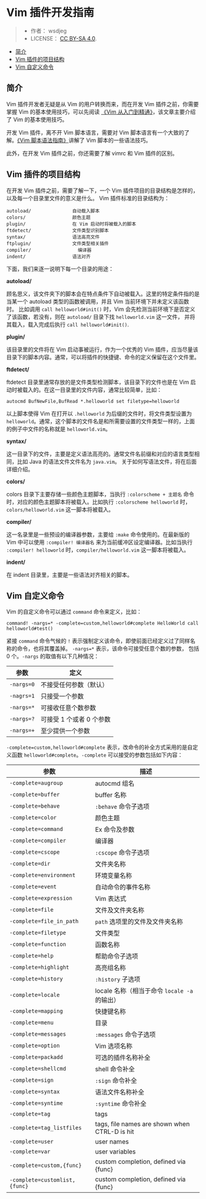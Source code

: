 # Vim 插件开发指南

> - 作者： wsdjeg
> - LICENSE： [CC BY-SA 4.0](https://creativecommons.org/licenses/by-sa/4.0).

<!-- vim-markdown-toc GFM -->

- [简介](#简介)
- [Vim 插件的项目结构](#vim-插件的项目结构)
- [Vim 自定义命令](#vim-自定义命令)

<!-- vim-markdown-toc -->

## 简介

Vim 插件开发者无疑是从 Vim 的用户转换而来，而在开发 Vim 插件之前，你需要掌握 Vim 的基本使用技巧，可以先阅读 [《Vim 从入门到精通》](https://github.com/wsdjeg/vim-galore-zh_cn)，该文章主要介绍了 Vim 的基本使用技巧。

开发 Vim 插件，离不开 Vim 脚本语言，需要对 Vim 脚本语言有一个大致的了解。[《Vim 脚本语法指南》](https://github.com/lymslive/vimllearn)讲解了 Vim 脚本的一些语法技巧。

此外，在开发 Vim 插件之前，你还需要了解 vimrc 和 Vim 插件的区别。

## Vim 插件的项目结构

在开发 Vim 插件之前，需要了解一下，一个 Vim 插件项目的目录结构是怎样的，以及每一个目录里文件的意义是什么。 Vim 插件标准的目录结构为：

```text
autoload/               自动载入脚本
colors/                 颜色主题
plugin/                 在 Vim 启动时将被载入的脚本
ftdetect/               文件类型识别脚本
syntax/                 语法高亮文件
ftplugin/               文件类型相关插件
compiler/	              编译器
indent/                 语法对齐
```

下面，我们来逐一说明下每一个目录的用途：

**autoload/** 

顾名思义，该文件夹下的脚本会在特点条件下自动被载入。这里的特定条件指的是当某一个 autoload 类型的函数被调用，并且 Vim 当前环境下并未定义该函数时。
比如调用 `call helloworld#init()` 时，Vim 会先检测当前环境下是否定义了该函数，若没有，则在 `autoload/` 目录下找 `helloworld.vim` 这一文件，
并将其载入，载入完成后执行 `call helloworld#init()`.

**plugin/**

该目录里的文件将在 Vim 启动事被运行，作为一个优秀的 Vim 插件，应当尽量该目录下的脚本内容。通常，可以将插件的快捷键、命令的定义保留在这个文件里。

**ftdetect/**

ftdetect 目录里通常存放的是文件类型检测脚本，该目录下的文件也是在 Vim 启动时被载入的。在这一目录里的文件内容，通常比较简单，比如：

```vim
autocmd BufNewFile,BufRead *.helloworld set filetype=helloworld
```

以上脚本使得 Vim 在打开以 `.helloworld` 为后缀的文件时，将文件类型设置为 `helloworld`。通常，这个脚本的文件名是和所需要设置的文件类型一样的，上面的例子中文件的名称就是 `helloworld.vim`。

**syntax/**

这一目录下的文件，主要是定义语法高亮的。通常文件名前缀和对应的语言类型相同，比如 Java 的语法文件文件名为 `java.vim`。 关于如何写语法文件，将在后面详细介绍。

**colors/**

colors 目录下主要存储一些颜色主题脚本，当执行 `:colorscheme + 主题名` 命令时，对应的颜色主题脚本将被载入。比如执行 `:colorscheme helloworld` 时，`colors/helloworld.vim` 这一脚本将被载入。

**compiler/**

这一名录里是一些预设的编译器参数，主要给 `:make` 命令使用的。在最新版的 Vim 中可以使用 `:compiler! 编译器名` 来为当前缓冲区设定编译器。比如当执行
`:compiler! helloworld` 时，`compiler/helloworld.vim` 这一脚本将被载入。

**indent/**

在 indent 目录里，主要是一些语法对齐相关的脚本。

## Vim 自定义命令

Vim 的自定义命令可以通过 `command` 命令来定义，比如：

```vim
command! -nargs=* -complete=custom,helloworld#complete HelloWorld call helloworld#test()
```

紧接 `command` 命令气候的 `!` 表示强制定义该命令，即使前面已经定义过了同样名称的命令，也将其覆盖掉。 `-nargs=*` 表示，该命令可接受任意个数的参数，
包括 0 个。`-nargs` 的取值有以下几种情况：

| 参数       | 定义                     |
| ---------- | ------------------------ |
| `-nargs=0` | 不接受任何参数（默认）   |
| `-nagrs=1` | 只接受一个参数           |
| `-nargs=*` | 可接收任意个数参数       |
| `-nargs=?` | 可接受 1 个或者 0 个参数 |
| `-nargs=+` | 至少提供一个参数         |

`-complete=custom,helloworld#complete` 表示，改命令的补全方式采用的是自定义函数 `helloworld#complete`。`-complete` 可以接受的参数包括如下内容：

| 参数                          | 描述                                          |
| ----------------------------- | --------------------------------------------- |
| `-complete=augroup`           | autocmd 组名                                  |
| `-complete=buffer`            | buffer 名称                                   |
| `-complete=behave`            | `:behave` 命令子选项                          |
| `-complete=color`             | 颜色主题                                      |
| `-complete=command`           | Ex 命令及参数                                 |
| `-complete=compiler`          | 编译器                                        |
| `-complete=cscope`            | `:cscope` 命令子选项                          |
| `-complete=dir`               | 文件夹名称                                    |
| `-complete=environment`       | 环境变量名称                                  |
| `-complete=event`             | 自动命令的事件名称                            |
| `-complete=expression`        | Vim 表达式                                    |
| `-complete=file`              | 文件及文件夹名称                              |
| `-complete=file_in_path`      | `path` 选项里的文件及文件夹名称               |
| `-complete=filetype`          | 文件类型                                      |
| `-complete=function`          | 函数名称                                      |
| `-complete=help`              | 帮助命令子选项                                |
| `-complete=highlight`         | 高亮组名称                                    |
| `-complete=history`           | `:history` 子选项                             |
| `-complete=locale`            | locale 名称（相当于命令 `locale -a` 的输出）  |
| `-complete=mapping`           | 快捷键名称                                    |
| `-complete=menu`              | 目录                                          |
| `-complete=messages`          | `:messages` 命令子选项                        |
| `-complete=option`            | Vim 选项名称                                  |
| `-complete=packadd`           | 可选的插件名称补全                            |
| `-complete=shellcmd`          | shell 命令补全                                |
| `-complete=sign`              | `:sign` 命令补全                              |
| `-complete=syntax`            | 语法文件名称补全                              |
| `-complete=syntime`           | `:syntime` 命令补全                           |
| `-complete=tag`               | tags                                          |
| `-complete=tag_listfiles`     | tags, file names are shown when CTRL-D is hit |
| `-complete=user`              | user names                                    |
| `-complete=var`               | user variables                                |
| `-complete=custom,{func}`     | custom completion, defined via {func}         |
| `-complete=customlist,{func}` | custom completion, defined via {func}         |
